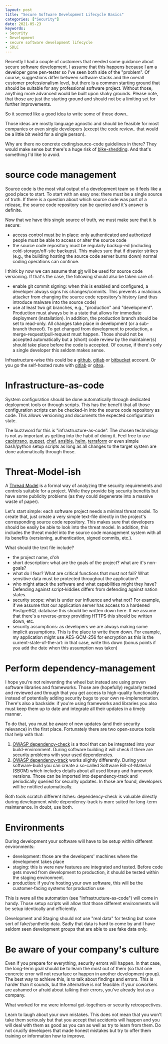 ```yaml
---
layout: post
title: "Secure Software Development Lifecycle Basics"
categories: ["Security"]
date: 2021-05-23
keywords:
- Security
- Development
- secure software development lifecycle
- SDLC
---
```

Recently I had a couple of customers that needed some guidance about secure software development. I assume that this happens because I am a developer gone pen-tester so I've seen both side of the "problem". Of course, suggestions differ between software stacks and the overall customer professionalism level, but there is a common starting ground that should be suitable for any professional software project. Without those, anything more advanced would be built upon shaky grounds. Please note, that those are just the starting ground and should not be a limiting set for further improvements.

So it seemed like a good idea to write some of those down..

Those ideas are mostly language agnostic and should be feasible for most companies or even single developers (except the code review.. that would be a little bit weird for a single person).

Why are there no concrete coding/source-code guidelines in there? They would make sense but there's a huge risk of [bike-shedding](https://en.wikipedia.org/wiki/Law_of_triviality). And that's something I'd like to avoid.

# source code management

Source code is the most vital output of a development team so it feels like a good place to start. To start with an easy one: there must be a single source of truth. If there is a question about which source code was part of a release, the source code repository can be queried and it's answer is definite.

Now that we have this single source of truth, we must make sure that it is secure:

- access control must be in place: only authenticated and authorized people must be able to access or alter the source code
- the source code repository must be regularly backup-ed (including cold-storage/off-site backups). This makes sure that if disaster strikes (e.g., the building hosting the source code server burns down) normal coding operations can continue.

I think by now we can assume that [git](https://en.wikipedia.org/wiki/Git) will be used for source code versioning. If that's the case, the following should also be taken care of:

- enable git commit signing: when this is enabled and configured, a developer always signs his changes/commits. This prevents a malicious attacker from changing the source code repository's history (and thus introduce malware into the source code)
- use at least two git branches, e.g., "production" and "development". Production must always be in a state that allows for immediate deployment (installation). In addition, the production branch should be set to read-only. All changes take place in development (or a sub-branch thereof). To get changed from development to production, a merge-request/pull-request must happen. Those should not be accepted automatically but a (short) code review by the maintainer(s) should take place before the code is accepted. Of course, if there's only a single developer this seldom makes sense.

Infrastructure-wise this could be a [github](https://github.com), [gitlab](https://gitlab.com) or [bitbucket](https://bitbucket.com) account. Or you go the self-hosted route with [gitlab](https://gitlab.com) or [gitea](https://gitea.io).

# Infrastructure-as-code

System configuration should be done automatically through dedicated deployment tools or through scripts. This has the benefit that all those configuration scripts can be checked-in into the source code repository as code. This allows versioning and documents the expected configuration state.

The buzzword for this is "infrastructure-as-code". The chosen technology is not as important as getting into the habit of doing it. Feel free to use [capistrano](https://capistranorb.com/), [puppet](https://puppet.com/), [chef](https://chef.io), [ansible](https://www.ansible.com), [helm](https://helm.sh/), [terraform](https://www.terraform.io/) or even simple bash/python setup scripts as long as all changes to the target system are done automatically through those.

# Threat-Model-ish

A [Thread Model](https://owasp.org/www-community/Threat_Modeling) is a formal way of analyzing tthe security requirements and controls suitable for a project. While they provide big security benefits but have some publicity problems (as they could degenerate into a massive waste of paper).

Let's start simple: each software project needs a minimal threat model. To create that, just create a very simple text-file directly in the project's corresponding source code repository. This makes sure that developers should be easily be able to look into the threat model. In addition, this includes the threat model into the source code management system with all its benefits (versioning, authentication, signed commits, etc.).

What should the text file include?

- the project name, d'oh
- short description: what are the goals of the project? what are it's non-goals?
- what do I fear? What are critical functions that must not fail? What sensitive data must be protected throughout the application?
- who might attack the software and what capabilities might they have? Defending against script-kiddies differs from defending against nation states.
- security scope: what is under our influence and what not? For example, if we assume that our application server has access to a hardened PostgreSQL database this should be written down here. If we assume that there's a reverse-proxy providing HTTPS this should be written down, etc.
- security assumptions: as developers we are always making some implicit assumptions. This is the place to write them down. For example, my application might use AES-GCM-256 for encryption as this is the current-state-of-the-art: in that case, write this down (bonus points if you add the date when this assumption was taken)

# Perform dependency-management

I hope you're not reinventing the wheel but instead are using proven software libraries and frameworks. Those are (hopefully) regularly tested and reviewed and through that you get access to high-quality functionality instead of potentially adding security bugs to your own re-implementation. There's also a backside: if you're using frameworks and libraries you also must keep them up to date and integrate all their updates in a timely manner.

To do that, you must be aware of new updates (and their security relevance) in the first place. Fortunately there are two open-source tools that help with that:

1. [OWASP dependency-check](https://owasp.org/www-project-dependency-check/) is a ttool that can be integrated into your build-environment. During software building it will check if there are security problems with your used dependencies.
2. [OWASP dependency-track](https://owasp.org/www-project-dependency-track/) works slightly differently. During your software-build you can create a so-called Software Bill-of-Material (SBOM) which includes details about all used library and framework versions. Those can be imported into dependency-track and periodically queried for security updates. In those are found, developers will be notified automatically.

Both tools scratch different itches: dependency-check is valuable directly during development while dependency-track is more suited for long-term maintenance. In doubt, use both.

# Environments

During development your software will have to be setup within different environments:

- development: those are the developers' machines where the development takes place
- staging: this is were new features are integrated and tested. Before code gets moved from development to production, it should be tested within the staging environment.
- production: if you're hosting your own software, this will be the customer-facing systems for production use

This is were all the automation (see "Infrastructure-as-code") will come in handy. Those setup scripts will allow that those different environments will be setup identically and efficiently.

Development and Staging should not use "real data" for testing but some sort of fake/synthetic data. Sadly that data is hard to come by and I have seldom seen development groups that are able to use fake data only.

# Be aware of your company's culture

Even if you prepare for everything, security errors will happen. In that case, the long-term goal should be to learn the most out of them (so that one concrete error will not resurface or happen in another development group). The best way to achieve this, is to talk about findings and errors. This is harder than it sounds, but the alternative is not feasible: if your coworkers are ashamed or afraid about talking their errors, you've already lost as a company.

What worked for me were informal get-togethers or security retrospectives.

Learn to laugh about your own mistakes. This does not mean that you won't take them seriously but that you accept that accidents will happen and you will deal with them as good as you can as well as try to learn from them. Do not crucify developers that made honest mistakes but try to offer them training or information how to improve.
